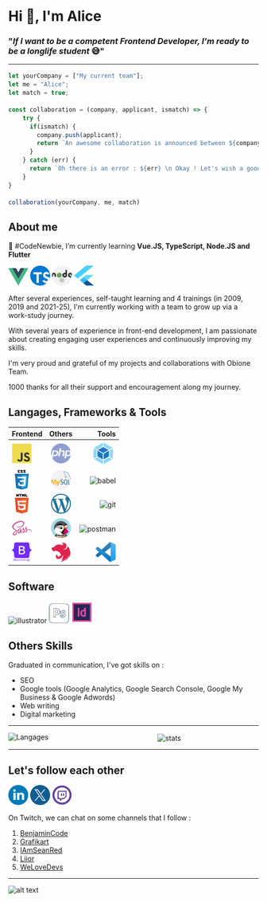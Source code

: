 # Hi 👋, I'm Alice

### "*If I want to be a competent Frontend Developer, I'm ready to be a longlife student* 😅"

<!--
**alice-sebego/alice-sebego** is a ✨ _special_ ✨ repository because its `README.md` (this file) appears on your GitHub profile.
-->
---
```javascript
let yourCompany = ["My current team"];
let me = "Alice";
let match = true;
 
const collaboration = (company, applicant, ismatch) => {  
    try {
      if(ismatch) {
        company.push(applicant);
        return `An awesome collaboration is announced between ${company[0]} and ${company[1]} 🤩`;
      }
    } catch (err) {
      return `Oh there is an error : ${err} \n Okay ! Let's wish a good continuation 🙂`;
    }  
}

collaboration(yourCompany, me, match)
```
## About me

🌱 #CodeNewbie, I’m currently learning **Vue.JS, TypeScript, Node.JS and Flutter**

<img src="./assets/vue-js-logo.png" alt="vuejs" width="40" height="35"/> <img src="./assets/typescript.svg" alt="typescript" width="40" height="40"/> <img src="./assets/nodejs.svg" alt="nodejs" width="40" height="40"/> <img src="./assets/flutter-logo.svg" alt="flutter" width="40" height="40"/>


 After several experiences, self-taught learning and 4 trainings (in 2009, 2019 and 2021-25), I'm currently working with a team to grow up via a work-study journey.

 With several years of experience in front-end development, I am passionate about creating engaging user experiences and continuously improving my skills.

 I'm very proud and grateful of my projects and collaborations with Obione Team.

 1000 thanks for all their support and encouragement along my journey.

## Langages, Frameworks & Tools

| Frontend      | Others        | Tools |
| ------------- |:-------------:| -----:|
| <img src="https://raw.githubusercontent.com/devicons/devicon/master/icons/javascript/javascript-original.svg" alt="javascript" width="40" height="40"/> | <img src="./assets/php.svg" alt="php" width="40" height="40"/> | <img src="./assets/webpack-icon.svg" alt="webpack" width="50" height="50"/> |
| <img src="https://raw.githubusercontent.com/devicons/devicon/master/icons/css3/css3-original-wordmark.svg" alt="css3" width="40" height="40"/> | <img src="./assets/mysql.svg" alt="php" width="40" height="40"/> | <img src="https://www.vectorlogo.zone/logos/babeljs/babeljs-icon.svg" alt="babel" width="40" height="40"/> |
| <img src="https://raw.githubusercontent.com/devicons/devicon/master/icons/html5/html5-original-wordmark.svg" alt="html5" width="40" height="40"/> | <img src="./assets/wordpress-logo.png?raw=true" alt="WordPress" width="40" height="40"/>  | <img src="https://www.vectorlogo.zone/logos/git-scm/git-scm-icon.svg" alt="git" width="40" height="40"/> |
| <img src="https://raw.githubusercontent.com/devicons/devicon/master/icons/sass/sass-original.svg" alt="sass" width="40" height="40"/> | <img src="./assets/prestashop.svg" alt="PrestaShop" width="40" height="40"/> | <img src="https://www.vectorlogo.zone/logos/getpostman/getpostman-icon.svg" alt="postman" width="40" height="40"/> |
| <img src="https://raw.githubusercontent.com/devicons/devicon/master/icons/bootstrap/bootstrap-plain-wordmark.svg" alt="bootstrap" width="40" height="40"/> | <img src="./assets/NestJS.svg" alt="VS Code" width="40" height="40"/> | <img src="./assets/VScode.png" alt="VS Code" width="40" height="40"/> |

## Software

<img src="https://www.vectorlogo.zone/logos/adobe_illustrator/adobe_illustrator-icon.svg" alt="illustrator" width="40" height="40"/> <img src="https://raw.githubusercontent.com/devicons/devicon/master/icons/photoshop/photoshop-line.svg" alt="photoshop" width="40" height="40"/> <img src="./assets/indesign-logo.svg" alt="photoshop" width="44" height="44"/>

## Others Skills

Graduated in communication, I've got skills on : 
* SEO
* Google tools (Google Analytics, Google Search Console, Google My Business & Google Adwords)
* Web writing
* Digital marketing

---

<p><img align="left" src="https://github-readme-stats.vercel.app/api/top-langs?username=alice-sebego&show_icons=true&locale=en&layout=compact" alt="Langages" width="300" /></p>
<p><img align="center" src="https://github-readme-stats.vercel.app/api?username=alice-sebego&show_icons=true&locale=en" alt="stats" width="300" /></p>

---
## Let's follow each other

<a href="https://linkedin.com/in/alicesebego" target="blank"><img src="./assets/linkedin.svg" alt="Linked In" width="40" height="40"/></a>
<a href="https://twitter.com/comamalice" target="blank"><img src="./assets/x-twitter.png" alt="Twitter" width="40" height="40"/></a>
<img src="./assets/twitch-logo.png" alt="Twitch" width="40" height="40"/> 

On Twitch, we can chat on some channels that I follow :

1. [BenjaminCode](https://www.twitch.tv/benjamincode "Benjamin Code")
2. [Grafikart](https://www.twitch.tv/grafikart "Grafikart")
3. [IAmSeanRed](https://www.twitch.tv/iamseanred "IamSeanRed")
4. [Liior](https://www.twitch.tv/liior "Liior")
5. [WeLoveDevs](https://www.twitch.tv/welovedevs "We Love Devs")

---

![alt text](https://komarev.com/ghpvc/?username=alice-sebego&label=Profile%20views&color=0e75b6&style=flat "Viewers")
